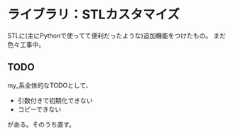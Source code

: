 # ライブラリ：STLカスタマイズ

STLに(主にPythonで使ってて便利だったような)追加機能をつけたもの。
まだ色々工事中。

## TODO

my_系全体的なTODOとして、

- 引数付きで初期化できない
- コピーできない

がある。そのうち直す。

